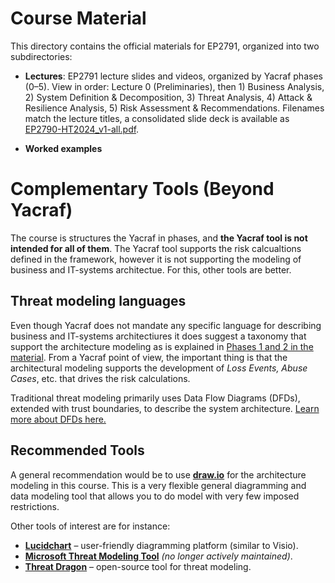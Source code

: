 # Course Material

This directory contains the official materials for EP2791, organized into two subdirectories:

- **Lectures**: EP2791 lecture slides and videos, organized by Yacraf phases (0–5). View in order: Lecture 0 (Preliminaries), then 1) Business Analysis, 2) System Definition & Decomposition, 3) Threat Analysis, 4) Attack & Resilience Analysis, 5) Risk Assessment & Recommendations. Filenames match the lecture titles, a consolidated slide deck is available as [EP2790-HT2024_v1-all.pdf](https://github.com/KTH-SSAS/EP2791-Cybersecurity-Threat-Modeling-and-Risk-Analysis/blob/master/Course-material/lectures/EP2790-HT2024_v1-all.pdf).

- **Worked examples** 


# Complementary Tools (Beyond Yacraf)

The course is structures the Yacraf in phases, and **the Yacraf tool is not intended for all of them**. The Yacraf tool supports the risk calcualtions defined in the framework, however it is not supporting the modeling of business and IT-systems architectue. For this, other tools are better. 

## Threat modeling languages

Even though Yacraf does not mandate any specific language for describing business and IT-systems architectiures it does suggest a taxonomy that support the architecture modeling as is explained in [Phases 1 and 2 in the material](https://github.com/KTH-SSAS/EP2791-Cybersecurity-Threat-Modeling-and-Risk-Analysis/edit/master/Course-material/lectures/README.md). From a Yacraf point of view, the important thing is that the architectural modeling supports the development of *Loss Events, Abuse Cases*, etc. that drives the risk calculations.  

Traditional threat modeling primarily uses Data Flow Diagrams (DFDs), extended with trust boundaries, to describe the system architecture. [Learn more about DFDs here.](https://online.visual-paradigm.com/knowledge/software-design/dfd-using-yourdon-and-demarco/)

## Recommended Tools
A general recommendation would be to use [**draw.io**](https://draw.io) for the architecture modeling in this course. This is a very flexible general diagramming and data modeling tool that allows you to do model with very few imposed restrictions.

Other tools of interest are for instance: 
- [**Lucidchart**](https://www.lucidchart.com) – user-friendly diagramming platform (similar to Visio).  
- [**Microsoft Threat Modeling Tool**](https://learn.microsoft.com/en-us/azure/security/develop/threat-modeling-tool) *(no longer actively maintained)*.  
- [**Threat Dragon**](https://owasp.org/www-project-threat-dragon/) – open-source tool for threat modeling.  
